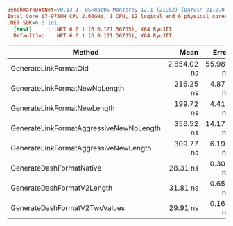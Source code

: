 ``` ini

BenchmarkDotNet=v0.13.1, OS=macOS Monterey 12.1 (21C52) [Darwin 21.2.0]
Intel Core i7-9750H CPU 2.60GHz, 1 CPU, 12 logical and 6 physical cores
.NET SDK=6.0.101
  [Host]     : .NET 6.0.1 (6.0.121.56705), X64 RyuJIT
  DefaultJob : .NET 6.0.1 (6.0.121.56705), X64 RyuJIT


```
|                                  Method |        Mean |     Error |    StdDev |    StdErr |      Median |         Min |         Max |          Q1 |          Q3 |         Op/s | Ratio | Rank |  Gen 0 | Allocated |
|---------------------------------------- |------------:|----------:|----------:|----------:|------------:|------------:|------------:|------------:|------------:|-------------:|------:|-----:|-------:|----------:|
|                   GenerateLinkFormatOld | 2,854.02 ns | 55.983 ns | 99.510 ns | 15.734 ns | 2,879.80 ns | 2,696.48 ns | 3,119.44 ns | 2,733.97 ns | 2,926.50 ns |    350,382.5 |  1.00 |    8 | 0.1144 |     720 B |
|           GenerateLinkFormatNewNoLength |   216.25 ns |  4.873 ns | 14.136 ns |  1.435 ns |   210.66 ns |   193.30 ns |   252.40 ns |   206.02 ns |   224.87 ns |  4,624,259.1 |  0.08 |    5 | 0.0331 |     208 B |
|             GenerateLinkFormatNewLength |   199.72 ns |  4.416 ns | 12.883 ns |  1.301 ns |   197.38 ns |   174.87 ns |   238.41 ns |   189.11 ns |   209.97 ns |  5,007,012.8 |  0.07 |    4 | 0.0331 |     208 B |
| GenerateLinkFormatAggressiveNewNoLength |   356.52 ns | 14.178 ns | 41.358 ns |  4.178 ns |   339.82 ns |   309.80 ns |   459.19 ns |   326.96 ns |   376.97 ns |  2,804,873.2 |  0.12 |    7 | 0.0596 |     376 B |
|   GenerateLinkFormatAggressiveNewLength |   309.77 ns |  6.199 ns |  9.466 ns |  1.700 ns |   305.92 ns |   296.41 ns |   328.16 ns |   302.77 ns |   318.49 ns |  3,228,160.0 |  0.11 |    6 | 0.0596 |     376 B |
|                GenerateDashFormatNative |    28.31 ns |  0.305 ns |  0.286 ns |  0.074 ns |    28.21 ns |    27.89 ns |    28.81 ns |    28.11 ns |    28.50 ns | 35,322,430.3 |  0.01 |    1 | 0.0331 |     208 B |
|              GenerateDashFormatV2Length |    31.81 ns |  0.659 ns |  1.554 ns |  0.191 ns |    31.26 ns |    30.18 ns |    36.19 ns |    30.81 ns |    31.93 ns | 31,435,674.4 |  0.01 |    3 | 0.0331 |     208 B |
|           GenerateDashFormatV2TwoValues |    29.91 ns |  0.169 ns |  0.158 ns |  0.041 ns |    29.93 ns |    29.68 ns |    30.19 ns |    29.79 ns |    30.00 ns | 33,430,346.7 |  0.01 |    2 | 0.0331 |     208 B |
